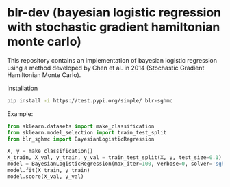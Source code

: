 # blr-dev (bayesian logistic regression with stochastic gradient hamiltonian monte carlo)

This repository contains an implementation of bayesian logistic regression using a method developed by Chen et al. in 2014 (Stochastic Gradient Hamiltonian Monte Carlo).


Installation
```bash
pip install -i https://test.pypi.org/simple/ blr-sghmc
```



Example:
```python
from sklearn.datasets import make_classification
from sklearn.model_selection import train_test_split
from blr_sghmc import BayesianLogisticRegression

X, y = make_classification()
X_train, X_val, y_train, y_val = train_test_split(X, y, test_size=0.1)
model = BayesianLogisticRegression(max_iter=100, verbose=0, solver='sghmc', batch_size=16, eps=1e-3)
model.fit(X_train, y_train)
model.score(X_val, y_val)
```
